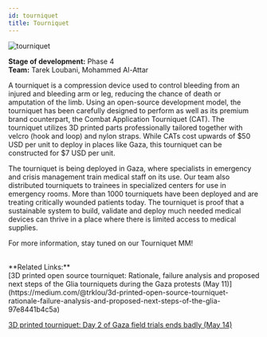 ```yaml
---
id: tourniquet
title: Tourniquet
---
```


![tourniquet](assets/media/tourniquet.jpg)

**Stage of development:** Phase 4 <br>
**Team:** Tarek Loubani, Mohammed Al-Attar

A tourniquet is a compression device used to control bleeding from an injured and bleeding arm or leg, reducing the chance of death or amputation of the limb. Using an open-source development model, the tourniquet has been carefully designed to perform as well as its premium brand counterpart, the Combat Application Tourniquet (CAT). The tourniquet utilizes 3D printed parts professionally tailored together with velcro (hook and loop) and nylon straps. While CATs cost upwards of $50 USD per unit to deploy in places like Gaza, this tourniquet can be constructed for $7 USD per unit.

The tourniquet is being deployed in Gaza, where specialists in emergency and crisis management train medical staff on its use. Our team also distributed tourniquets to trainees in specialized centers for use in emergency rooms. More than 1000 tourniquets have been deployed and are treating critically wounded patients today.
The tourniquet is proof that a sustainable system to build, validate and deploy much needed medical devices can thrive in a place where there is limited access to medical supplies.

For more information, stay tuned on our Tourniquet MM!

<br>
**Related Links:**<br>
[3D printed open source tourniquet: Rationale, failure analysis and proposed next steps of the Glia tourniquets during the Gaza protests (May 11)](https://medium.com/@trklou/3d-printed-open-source-tourniquet-rationale-failure-analysis-and-proposed-next-steps-of-the-glia-97e8441b4c5a)

[3D printed tourniquet: Day 2 of Gaza field trials ends badly (May 14)](https://medium.com/@trklou/3d-printed-tourniquet-day-2-of-gaza-field-trials-ends-badly-may-14-970b3f291e7)

